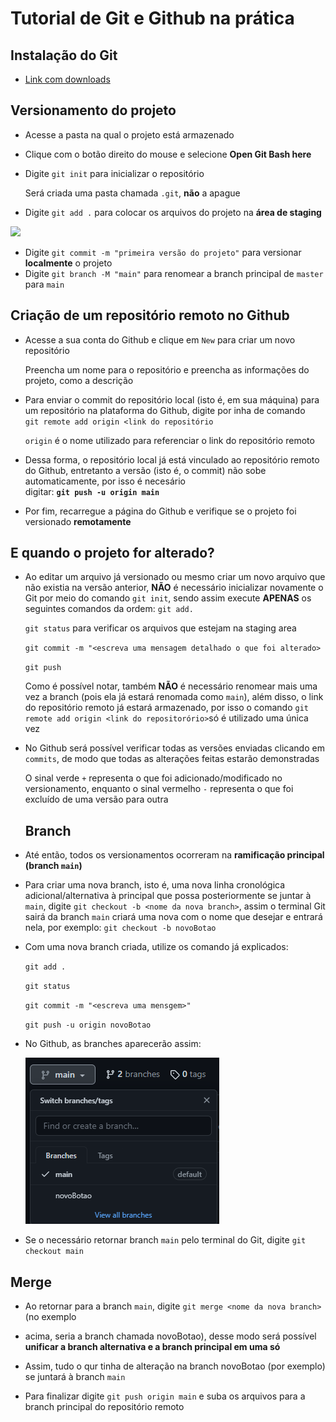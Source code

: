 # Tutorial de Git e Github na prática

## Instalação do Git
* [Link com downloads](https://git-scm.com/downloads)

## Versionamento do projeto
* Acesse a pasta na qual o projeto está armazenado 
* Clique com o botão direito do mouse e selecione **Open Git Bash here**
* Digite `git init` para inicializar o repositório
  
  Será criada uma pasta chamada `.git`, **não** a apague
* Digite `git add .` para colocar os arquivos do projeto na  **área de staging**  
<img src=https://i1.wp.com/www.markus-gattol.name/misc/mm/si/content/git_git_add.png>  

* Digite `git commit -m "primeira versão do projeto"` para versionar **localmente** o projeto 
* Digite `git branch -M "main"` para renomear a branch principal de `master` para `main`

## Criação de um repositório remoto no Github
* Acesse a sua conta do Github e clique em `New` para criar um novo repositório

  Preencha um nome para o repositório e preencha as informações do projeto, como a descrição
* Para enviar o commit do repositório local (isto é, em sua máquina) para um repositório na 
plataforma do Github, digite por inha de comando   
`git remote add origin <link do repositório` 


  `origin` é o nome utilizado para referenciar o link do repositório remoto 

* Dessa forma, o repositório local já está vinculado ao repositório remoto do Github,
entretanto a versão (isto é, o commit) não sobe automaticamente, por isso é necesário   
  digitar: **`git push -u origin main`**
* Por fim, recarregue a página do Github e verifique se o projeto foi versionado
**remotamente**

## E quando o projeto for alterado? 

* Ao editar um arquivo já versionado ou mesmo criar um novo arquivo que não existia na versão 
anterior, **NÃO** é necessário inicializar novamente o Git por meio do comando `git init`, 
sendo assim execute **APENAS** os seguintes comandos da ordem:
    `git add.`

    `git status` para verificar os arquivos que estejam na staging area

    `git commit -m "<escreva uma mensagem detalhado o que foi alterado>`

    `git push`

    Como é possível notar, também  **NÃO** é necessário renomear mais uma vez a branch (pois
    ela já estará renomada como `main`), além disso, o link do repositório remoto já estará 
    armazenado, por isso o comando `git remote add origin <link do repositorório>`só é
    utilizado uma única vez

* No Github será possível verificar todas as versões enviadas clicando em `commits`, de modo
que todas as alterações feitas estarão demonstradas  

  O sinal verde `+` representa o que foi adicionado/modificado no versionamento, enquanto o
  sinal vermelho `-` representa o que foi excluído de uma versão para outra

  ## Branch

* Até então, todos os versionamentos ocorreram na **ramificação principal (branch `main`)**
* Para criar uma nova branch, isto é, uma nova linha cronológica adicional/alternativa à 
principal que possa posteriormente se juntar à `main`, digite `git checkout -b <nome da nova branch>`,
assim o terminal Git sairá da branch `main` criará uma nova com o nome que desejar 
e entrará nela, por exemplo: `git checkout -b novoBotao`
* Com uma nova branch criada, utilize os comando já explicados:

    `git add .`

    `git status`

    `git commit -m "<escreva uma mensgem>"`

    `git push -u origin novoBotao`

* No Github, as branches aparecerão assim:
  
  <img src= "img/imgBranch.PNG">

* Se o necessário retornar branch `main` pelo terminal do Git, digite `git checkout main`


## Merge

* Ao retornar para a branch `main`, digite `git merge <nome da nova branch>` (no exemplo
* acima, seria a branch chamada novoBotao), desse modo será possível **unificar a branch
  alternativa e a branch principal em uma só**

* Assim, tudo o qur tinha de alteração na branch novoBotao (por exemplo) se juntará à branch 
  `main` 

* Para finalizar digite `git push origin main` e suba os arquivos para a branch principal do 
  repositório remoto

